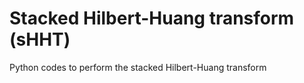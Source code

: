 # Stacked Hilbert-Huang transform (sHHT)
Python codes to perform the stacked Hilbert-Huang transform
